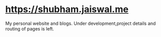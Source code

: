 # https://shubham.jaiswal.me
My personal website and blogs.
Under development,project details and routing of pages is left.

